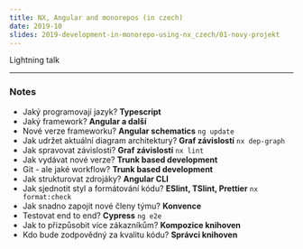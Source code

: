 ```yaml
---
title: NX, Angular and monorepos (in czech)
date: 2019-10
slides: 2019-development-in-monorepo-using-nx_czech/01-novy-projekt
---
```


Lightning talk

---

### Notes

- Jaký programovají jazyk? **Typescript**
- Jaký framework? **Angular a další**
- Nové verze frameworku? **Angular schematics** `ng update`
- Jak udržet aktuální diagram architektury? **Graf závislostí** `nx dep-graph`
- Jak spravovat závislosti? **Graf závislostí** `nx lint`
- Jak vydávat nové verze? **Trunk based development**
- Git - ale jaké workflow? **Trunk based development**
- Jak strukturovat zdrojáky? **Angular CLI**
- Jak sjednotit styl a formátování kódu? **ESlint, TSlint, Prettier** `nx format:check`
- Jak snadno zapojit nové členy týmu? **Konvence**
- Testovat end to end? **Cypress** `ng e2e`
- Jak to přizpůsobit více zákazníkům? **Kompozice knihoven**
- Kdo bude zodpovědný za kvalitu kódu? **Správci knihoven**
